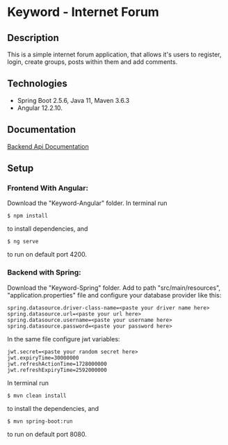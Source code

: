 # Keyword - Internet Forum

## Description

This is a simple internet forum application, that allows it's users to register, login, create groups, posts within them and add comments.


## Technologies

* Spring Boot 2.5.6, Java 11, Maven 3.6.3
* Angular 12.2.10.


## Documentation

[Backend Api Documentation](https://htmlpreview.github.io/?https://github.com/bartosiewicz-b/Keyword-Internet-Forum/blob/master/Keyword-Spring/target/generated-docs/index.html)


## Setup

### Frontend With Angular:

Download the "Keyword-Angular" folder. In terminal run
```
$ npm install
```
to install dependencies, and 
```
$ ng serve
```
to run on default port 4200.

### Backend with Spring:

Download the "Keyword-Spring" folder. Add to path "src/main/resources", "application.properties" file and configure your database provider like this:

```
spring.datasource.driver-class-name=<paste your driver name here>
spring.datasource.url=<paste your url here>
spring.datasource.username=<paste your username here>
spring.datasource.password=<paste your password here>
```
In the same file configure jwt variables:

```
jwt.secret=<paste your random secret here>
jwt.expiryTime=30000000
jwt.refreshActionTime=1728000000
jwt.refreshExpiryTime=2592000000
```


In terminal run

```
$ mvn clean install
```

to install the dependencies, and

```
$ mvn spring-boot:run
```

to run on default port 8080.

